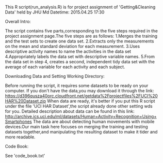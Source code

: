 This R script(run_analysis.R) is for project assignment of 'Getting&Cleaning Data' held by JHU
Md Datetime: 2015.04.25 17:30

Overall Intro:
  
  The script contains five parts,corresponding to the five steps required in the project assignment
page.The five steps are as follows:
  1.Merges the training and the test sets to create one data set.
  2.Extracts only the measurements on the mean and standard deviation for each measurement. 
  3.Uses descriptive activity names to name the activities in the data set
  4.Appropriately labels the data set with descriptive variable names. 
  5.From the data set in step 4, creates a second, independent tidy data set with the average of each variable for each activity and each subject.

Downloading Data and Setting Working Directory:
  
  Before running the script, it requires some datasets to be ready on your computer. If you don't have the data,you may download it through the link:
https://d396qusza40orc.cloudfront.net/getdata%2Fprojectfiles%2FUCI%20HAR%20Dataset.zip
  When data are ready, it's better if you put this R script under the file 'UCI HAR Dataset',the script already done other setting wds for you.
  Detailed description about data can be found in this link:
http://archive.ics.uci.edu/ml/datasets/Human+Activity+Recognition+Using+Smartphones 
  The data are about detecting human movements with mobile devices.Our main task here focuses on merging the training and testing datasets together,and manipulating the resulting dataset to make it tider and more readable.

Code Book:
  
  See 'code_book.txt'
